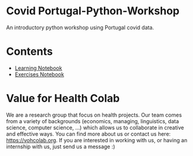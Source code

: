 # Covid Portugal-Python-Workshop

An introductory python workshop using Portugal covid data.



# Contents


- [Learning Notebook](https://colab.research.google.com/github/vohcolab/Covid-in-Portugal-Workshop/blob/master/Learning/Covid%20Portugal.ipynb)
- [Exercises Notebook](https://colab.research.google.com/github/vohcolab/Covid-in-Portugal-Workshop/blob/master/Exercises/Panda%20101%20Exercises.ipynb)




# Value for Health Colab

We are a research group that focus on health projects. Our team comes from a variety of backgrounds (economics, managing, linguistics, data science, computer science, ...) which allows us to collaborate in creative and effective ways. You can find more about us or contact us here: https://vohcolab.org. If you are interested in working with us, or having an internship with us, just send us a message :) 

